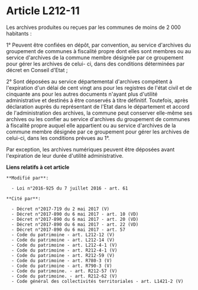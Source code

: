 # Article L212-11

Les archives produites ou reçues par les communes de moins de 2 000 habitants : 

1° Peuvent être confiées en dépôt, par convention, au service d'archives du groupement de communes à fiscalité propre dont
elles sont membres ou au service d'archives de la commune membre désignée par ce groupement pour gérer les archives de celui-
ci, dans des conditions déterminées par décret en Conseil d'Etat ; 

2° Sont déposées au service départemental d'archives compétent à l'expiration d'un délai de cent vingt ans pour les registres
de l'état civil et de cinquante ans pour les autres documents n'ayant plus d'utilité administrative et destinés à être
conservés à titre définitif. Toutefois, après déclaration auprès du représentant de l'Etat dans le département et accord de
l'administration des archives, la commune peut conserver elle-même ses archives ou les confier au service d'archives du
groupement de communes à fiscalité propre auquel elle appartient ou au service d'archives de la commune membre désignée par
ce groupement pour gérer les archives de celui-ci, dans les conditions prévues au 1°. 

Par exception, les archives numériques peuvent être déposées avant l'expiration de leur durée d'utilité administrative.

**Liens relatifs à cet article**

	**Modifié par**:

	  - Loi n°2016-925 du 7 juillet 2016 - art. 61

	**Cité par**:

	  - Décret n°2017-719 du 2 mai 2017 (V)
	  - Décret n°2017-890 du 6 mai 2017 - art. 10 (VD)
	  - Décret n°2017-890 du 6 mai 2017 - art. 20 (VD)
	  - Décret n°2017-890 du 6 mai 2017 - art. 22 (VD)
	  - Décret n°2017-890 du 6 mai 2017 - art. 57
	  - Code du patrimoine - art. L212-12 (V)
	  - Code du patrimoine - art. L212-14 (V)
	  - Code du patrimoine - art. L212-4-1 (V)
	  - Code du patrimoine - art. R212-4-1 (V)
	  - Code du patrimoine - art. R212-59 (V)
	  - Code du patrimoine - art. R780-3 (V)
	  - Code du patrimoine - art. R790-3 (V)
	  - Code du patrimoine. - art. R212-57 (V)
	  - Code du patrimoine. - art. R212-62 (V)
	  - Code général des collectivités territoriales - art. L1421-2 (V)
